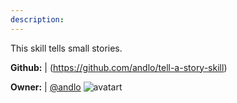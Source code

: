 ```yaml
---
description: 
---
```

This skill tells small stories.

**Github:** | (https://github.com/andlo/tell-a-story-skill)

**Owner:** | [@andlo](https://github.com/andlo) ![avatart](https://avatars2.githubusercontent.com/u/3314671?v=4)


